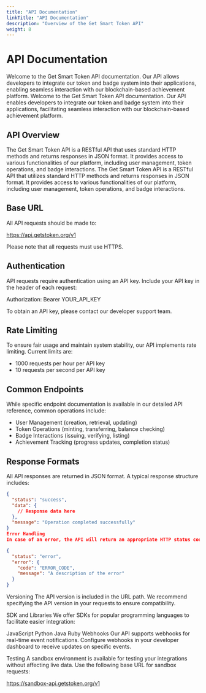 ```yaml
---
title: "API Documentation"
linkTitle: "API Documentation"
description: "Overview of the Get Smart Token API"
weight: 8
---
```


# API Documentation

Welcome to the Get Smart Token API documentation. Our API allows developers to integrate our token and badge system into their applications, enabling seamless interaction with our blockchain-based achievement platform.
Welcome to the Get Smart Token API documentation. Our API enables developers to integrate our token and badge system into their applications, facilitating seamless interaction with our blockchain-based achievement platform.

## API Overview

The Get Smart Token API is a RESTful API that uses standard HTTP methods and returns responses in JSON format. It provides access to various functionalities of our platform, including user management, token operations, and badge interactions.
The Get Smart Token API is a RESTful API that utilizes standard HTTP methods and returns responses in JSON format. It provides access to various functionalities of our platform, including user management, token operations, and badge interactions.

## Base URL

All API requests should be made to:

https://api.getstoken.org/v1


Please note that all requests must use HTTPS.

## Authentication

API requests require authentication using an API key. Include your API key in the header of each request:

Authorization: Bearer YOUR_API_KEY


To obtain an API key, please contact our developer support team.

## Rate Limiting

To ensure fair usage and maintain system stability, our API implements rate limiting. Current limits are:

- 1000 requests per hour per API key
- 10 requests per second per API key

## Common Endpoints

While specific endpoint documentation is available in our detailed API reference, common operations include:

- User Management (creation, retrieval, updating)
- Token Operations (minting, transferring, balance checking)
- Badge Interactions (issuing, verifying, listing)
- Achievement Tracking (progress updates, completion status)

## Response Formats

All API responses are returned in JSON format. A typical response structure includes:

```json
{
  "status": "success",
  "data": {
    // Response data here
  },
  "message": "Operation completed successfully"
}
Error Handling
In case of an error, the API will return an appropriate HTTP status code along with a JSON response containing error details:

{
  "status": "error",
  "error": {
    "code": "ERROR_CODE",
    "message": "A description of the error"
  }
}
```
Versioning
The API version is included in the URL path. We recommend specifying the API version in your requests to ensure compatibility.

SDK and Libraries
We offer SDKs for popular programming languages to facilitate easier integration:

JavaScript
Python
Java
Ruby
Webhooks
Our API supports webhooks for real-time event notifications. Configure webhooks in your developer dashboard to receive updates on specific events.

Testing
A sandbox environment is available for testing your integrations without affecting live data. Use the following base URL for sandbox requests:

https://sandbox-api.getstoken.org/v1
